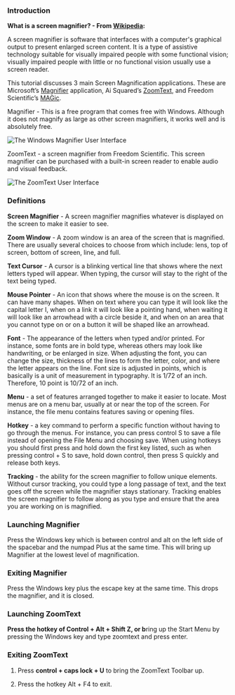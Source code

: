 ### Introduction

**What is a screen magnifier? - From [Wikipedia](https://en.wikipedia.org/wiki/Screen_magnifier):**

A screen magnifier is software that interfaces with a computer's graphical output to present enlarged screen content. It is a type of assistive technology suitable for visually impaired people with some functional vision; visually impaired people with little or no functional vision usually use a screen reader.

This tutorial discusses 3 main Screen Magnification applications. These are Microsoft’s [Magnifier](https://en.wikipedia.org/wiki/Magnifier_(Windows)) application, Ai Squared’s [ZoomText](http://www.zoomtext.com/products/zoomtext-magnifierreader/), and Freedom Scientific’s [MAGic](http://www.freedomscientific.com/Products/LowVision/MAGic).

Magnifier - This is a free program that comes free with Windows. Although it does not magnify as large as other screen magnifiers, it works well and is absolutely free.

![The Windows Magnifier User Interface](https://docs.microsoft.com/en-us/windows-insider/at-home/images/18932-4.png "Windows Magnifier User Interface")

ZoomText - a screen magnifier from Freedom Scientific. This screen magnifier can be purchased with a built-in screen reader to enable audio and visual feedback.

![The ZoomText User Interface](https://support.freedomscientific.com/Content/images/training/ztUI.png "ZoomText User Interface")

### Definitions

**Screen Magnifier** - A screen magnifier magnifies whatever is displayed on the screen to make it easier to see.

**Zoom Window** - A zoom window is an area of the screen that is magnified. There are usually several choices to choose from which include: lens, top of screen, bottom of screen, line, and full.

**Text Cursor** - A cursor is a blinking vertical line that shows where the next letters typed will appear. When typing, the cursor will stay to the right of the text being typed.

**Mouse Pointer** - An icon that shows where the mouse is on the screen. It can have many shapes. When on text where you can type it will look like the capital letter I, when on a link it will look like a pointing hand, when waiting it will look like an arrowhead with a circle beside it, and when on an area that you cannot type on or on a button it will be shaped like an arrowhead.

**Font** - The appearance of the letters when typed and/or printed. For instance, some fonts are in bold type, whereas others may look like handwriting, or be enlarged in size. When adjusting the font, you can change the size, thickness of the lines to form the letter, color, and where the letter appears on the line. Font size is adjusted in points, which is basically is a unit of measurement in typography. It is 1/72 of an inch. Therefore, 10 point is 10/72 of an inch.

**Menu** - a set of features arranged together to make it easier to locate. Most menus are on a menu bar, usually at or near the top of the screen. For instance, the file menu contains features saving or opening files.

**Hotkey** - a key command to perform a specific function without having to go through the menus. For instance, you can press control S to save a file instead of opening the File Menu and choosing save. When using hotkeys you should first press and hold down the first key listed, such as when pressing control + S to save, hold down control, then press S quickly and release both keys.

**Tracking** - the ability for the screen magnifier to follow unique elements. Without cursor tracking, you could type a long passage of text, and the text goes off the screen while the magnifier stays stationary. Tracking enables the screen magnifier to follow along as you type and ensure that the area you are working on is magnified.

### Launching Magnifier

Press the Windows key which is between control and alt on the left side of the spacebar and the numpad Plus at the same time. This will bring up Magnifier at the lowest level of magnification.

### Exiting Magnifier

Press the Windows key plus the escape key at the same time. This drops the magnifier, and it is closed.

### Launching ZoomText

**Press the hotkey of Control + Alt **+ Shift** Z, or b**ring up the Start Menu by pressing the Windows key and type zoomtext and press enter.

### Exiting ZoomText

1.  Press **control + caps lock + U** to bring the ZoomText Toolbar up.

2.  Press the hotkey Alt + F4 to exit.
